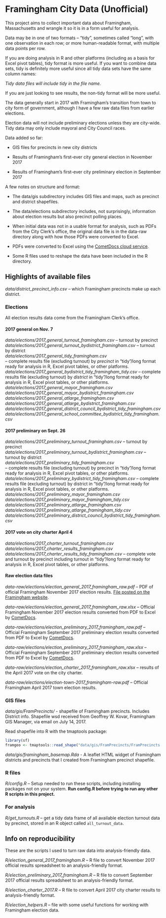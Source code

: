 Framingham City Data (Unofficial)
================

This project aims to collect important data about Framingham,
Massachusetts and wrangle it so it is in a form useful for analysis.

Data may be in one of two formats – “tidy”, sometimes called “long”,
with one observation in each row; or more human-readable format, with
multiple data points per row.

If you are doing analysis in R and other platforms (including as a basis
for Excel pivot tables), tidy format is more useful. If you want to
combine data sets, tidy is definitely more useful since all tidy data
sets have the same column names:

*Tidy data files will include tidy in the file name.*

If you are just looking to see results, the non-tidy format will be more
useful.

The data generally start in 2017 with Framingham’s transition from town
to city form of government, although I have a few raw data files from
earlier elections.

Election data will not include preliminary elections unless they are
city-wide. Tidy data may only include mayoral and City Council races.

Data added so far:

  - GIS files for precincts in new city districts

  - Results of Framingham’s first-ever city general election in November
    2017

  - Results of Framingham’s first-ever city preliminary election in
    September 2017

A few notes on structure and format:

  - The data/gis subdirectory includes GIS files and maps, such as
    precinct and district shapefiles.

  - The data/elections subdirectory includes, not surprisingly,
    information about election results but also precinct polling places.

  - When initial data was not in a usable format for analysis, such as
    PDFs from the City Clerk’s office, the original data file is in the
    data-raw directory along with how those PDFs were converted to
    Excel.

  - PDFs were converted to Excel using the [CometDocs cloud
    service](https://www.cometdocs.com/).

  - Some R files used to reshape the data have been included in the R
    directory.

## Highlights of available files

*data/district\_precinct\_info.csv* – which Framingham precincts make up
each district.

### Elections

All election results data come from the Framingham Clerk’s office.

#### 2017 general on Nov. 7

*data/elections/2017\_general\_turnout\_framingham.csv* – turnout by
precinct <br />
*data/elections/2017\_general\_turnout\_bydistrict\_framingham.csv* –
turnout by district <br />
*data/elections/2017\_general\_tidy\_framingham.csv* <br /> – complete
results file (excluding turnout) by *precinct* in “tidy”/long format
ready for analysis in R, Excel pivot tables, or other platforms. <br />
*data/elections/2017\_general\_bydistrict\_tidy\_framingham\_tidy.csv* –
complete results file (excluding turnout) by *district* in “tidy”/long
format ready for analysis in R, Excel pivot tables, or other
platforms.<br /> *data/elections/2017\_general\_mayor\_framingham.csv*
<br />
*data/elections/2017\_general\_mayor\_bydistrict\_framingham.csv*<br />
*data/elections/2017\_general\_atlarge\_framingham.csv* <br />
*data/elections/2017\_general\_atlarge\_bydistrict\_framingham.csv*
<br />
*data/elections/2017\_general\_district\_council\_bydistrict\_tidy\_framingham.csv*
<br />
*data/elections/2017\_general\_school\_committee\_bydistrict\_tidy\_framingham.csv*

#### 2017 preliminary on Sept. 26

*data/elections/2017\_preliminary\_turnout\_framingham.csv* – turnout by
precinct <br />
*data/elections/2017\_preliminary\_turnout\_bydistrict\_framingham.csv*
– turnout by district <br />
*data/elections/2017\_preliminary\_tidy\_framingham.csv* <br /> –
complete results file (excluding turnout) by precinct in “tidy”/long
format ready for analysis in R, Excel pivot tables, or other platforms.
*data/elections/2017\_preliminary\_bydistrict\_tidy\_framingham.csv* –
complete results file (excluding turnout) by district in “tidy”/long
format ready for analysis in R, Excel pivot tables, or other
platforms.<br />
*data/elections/2017\_preliminary\_mayor\_framingham.csv* <br />
*data/elections/2017\_preliminary\_mayor\_framingham\_tidy.csv* <br />
*data/elections/2017\_preliminary\_atlarge\_framingham.csv* <br />
*data/elections/2017\_preliminary\_atlarge\_framingham\_tidy.csv* <br />
*data/elections/2017\_preliminary\_district\_council\_bydistrict\_tidy\_framingham.csv*

#### 2017 vote on city charter April 4

*data/elections/2017\_charter\_turnout\_framingham.csv*<br />
*data/elections/2017\_charter\_results\_framingham.csv*<br />
*data/elections/2017\_charter\_results\_tidy\_framingham.csv* – complete
vote and turnout by precinct including turnout in “tidy”/long format
ready for analysis in R, Excel pivot tables, or other platforms.

#### Raw election data files

*data-raw/elections/election\_general\_2017\_framingham\_raw.pdf* – PDF
of official Framingham November 2017 election results. [File posted on
the Framingham
website](http://www.framinghamma.gov/DocumentCenter/View/28924).

*data-raw/elections/election\_general\_2017\_framingham\_raw.xlsx* –
Official Framingham November 2017 election results converted from PDF to
Excel by [CometDocs](https://www.cometdocs.com/).

*data-raw/elections/election\_preliminary\_2017\_framingham\_raw.pdf* –
Official Framingham September 2017 preliminary election results
converted from PDF to Excel by [CometDocs](https://www.cometdocs.com/).

*data-raw/elections/election\_preliminary\_2017\_framingham\_raw.xlsx* –
Official Framingham September 2017 preliminary election results
converted from PDF to Excel by [CometDocs](https://www.cometdocs.com/).

*data-raw/elections/election\_charter\_2017\_framingham\_raw.xlsx* –
results of the April 2017 vote on the city charter.

*data-raw/elections/election-town-2017\_framingham-raw.pdf* – Official
Framingham April 2017 town election results.

### GIS files

*data/gis/FramPrecincts/* - shapefile of Framingham precincts. Includes
District info. Shapefile wsd received from Geoffrey W. Kovar, Framingham
GIS Manager, via email on July 14, 2017.

Read shapefile into R with the tmaptools package:

``` r
library(sf)
framgeo <- tmaptools::read_shape("data/gis/FramPrecincts/FramPrecincts.shp", as.sf = TRUE)
```

*data/gis/framingham\_basemap.Rda* - A leaflet HTML widget of Framingham
districts and precincts that I created from Framingham precinct
shapefile.

### R files

*R/config.R* – Setup needed to run these scripts, including installing
packages not on your system. **Run config.R before trying to run any
other R scripts in this project.**

### For analysis

*R/get\_turnouts.R* – get a tidy data frame of all available election
turnout data by precinct, stored in an R object called
`all_turnout_data`.

## Info on reproducibility

These are the scripts I used to turn raw data into analysis-friendly
data.

*R/election\_general\_2017\_framingham.R* – R file to convert November
2017 official results spreadsheet to an analysis-friendly format.

*R/election\_preliminary\_2017\_framingham.R* – R file to convert
September 2017 official results spreadsheet to an analysis-friendly
format.

*R/election\_charter\_2017.R* – R file to convert April 2017 city
charter results to analysis-friendly format.

*R/election\_helpers.R* – file with some useful functions for working
with Framingham election data.
